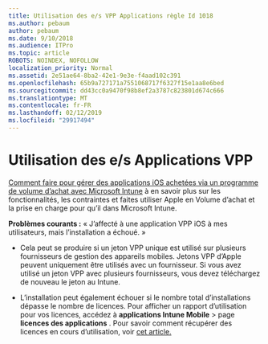 ```yaml
---
title: Utilisation des e/s VPP Applications règle Id 1018
ms.author: pebaum
author: pebaum
ms.date: 9/10/2018
ms.audience: ITPro
ms.topic: article
ROBOTS: NOINDEX, NOFOLLOW
localization_priority: Normal
ms.assetid: 2e51ae64-8ba2-42e1-9e3e-f4aad102c391
ms.openlocfilehash: 65b9a727171a7551068717f6327f15e1aa8e6bed
ms.sourcegitcommit: dd43cc0a9470f98b8ef2a3787c823801d674c666
ms.translationtype: MT
ms.contentlocale: fr-FR
ms.lasthandoff: 02/12/2019
ms.locfileid: "29917494"
---
```

# <a name="working-with-ios-vpp-applications"></a>Utilisation des e/s Applications VPP

[Comment faire pour gérer des applications iOS achetées via un programme de volume d’achat avec Microsoft Intune](https://docs.microsoft.com/intune/vpp-apps-ios) à en savoir plus sur les fonctionnalités, les contraintes et faites utiliser Apple en Volume d’achat et la prise en charge pour qu’il dans Microsoft Intune. 
  
 **Problèmes courants :** « J’affecté à une application VPP iOS à mes utilisateurs, mais l’installation a échoué. » 
  
- Cela peut se produire si un jeton VPP unique est utilisé sur plusieurs fournisseurs de gestion des appareils mobiles. Jetons VPP d’Apple peuvent uniquement être utilisés avec un fournisseur. Si vous avez utilisé un jeton VPP avec plusieurs fournisseurs, vous devez téléchargez de nouveau le jeton au Intune.
    
- L’installation peut également échouer si le nombre total d’installations dépasse le nombre de licences. Pour afficher un rapport d’utilisation pour vos licences, accédez à **applications Intune Mobile** \> page **licences des applications** . Pour savoir comment récupérer des licences en cours d’utilisation, voir [cet article.](https://docs.microsoft.com/intune/vpp-apps-ios#revoking-app-licenses-and-deleting-tokens)
    

